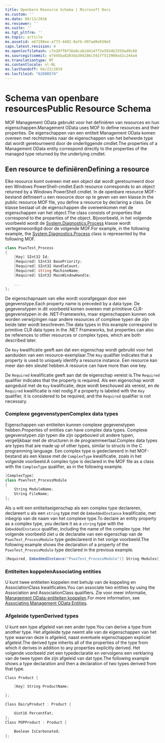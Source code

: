 ```yaml
---
title: Openbare Resource Schema | Microsoft Docs
ms.custom: ''
ms.date: 09/13/2016
ms.reviewer: ''
ms.suite: ''
ms.tgt_pltfrm: ''
ms.topic: article
ms.assetid: e67298ee-a773-4402-8afb-d97ad0e030e5
caps.latest.revision: 4
ms.openlocfilehash: c7e20ff0f36e8cab2d414ff2e5924b3359ad9c60
ms.sourcegitcommit: e7445ba8203da304286c591ff513900ad1c244a4
ms.translationtype: MT
ms.contentlocale: nl-NL
ms.lasthandoff: 04/23/2019
ms.locfileid: "62080574"
---
```

# <a name="public-resource-schema"></a><span data-ttu-id="641c3-102">Schema van openbare resources</span><span class="sxs-lookup"><span data-stu-id="641c3-102">Public Resource Schema</span></span>

<span data-ttu-id="641c3-103">MOF Management OData gebruikt voor het definiëren van resources en hun eigenschappen.</span><span class="sxs-lookup"><span data-stu-id="641c3-103">Management OData uses MOF to define resources and their properties.</span></span> <span data-ttu-id="641c3-104">De eigenschappen van een entiteit Management OData komen overeen met rechtstreeks naar de eigenschappen van het beheerde type dat wordt geretourneerd door de onderliggende cmdlet.</span><span class="sxs-lookup"><span data-stu-id="641c3-104">The properties of a Management OData entity correspond directly to the properties of the managed type returned by the underlying cmdlet.</span></span>

## <a name="defining-a-resource"></a><span data-ttu-id="641c3-105">Een resource te definiëren</span><span class="sxs-lookup"><span data-stu-id="641c3-105">Defining a resource</span></span>

<span data-ttu-id="641c3-106">Elke resource komt overeen met een object dat wordt geretourneerd door een Windows PowerShell-cmdlet.</span><span class="sxs-lookup"><span data-stu-id="641c3-106">Each resource corresponds to an object returned by a Windows PowerShell cmdlet.</span></span> <span data-ttu-id="641c3-107">In de openbare resource MOF-bestand definieert u een resource door op te geven van een klasse.</span><span class="sxs-lookup"><span data-stu-id="641c3-107">In the public resource MOF file, you define a resource by declaring a class.</span></span> <span data-ttu-id="641c3-108">De klasse bestaat uit de eigenschappen die overeenkomen met de eigenschappen van het object.</span><span class="sxs-lookup"><span data-stu-id="641c3-108">The class consists of properties that correspond to the properties of the object.</span></span> <span data-ttu-id="641c3-109">Bijvoorbeeld, in het volgende voorbeeld wordt de [System.Diagnostics.Process](/dotnet/api/System.Diagnostics.Process) klasse wordt vertegenwoordigd door de volgende MOF.</span><span class="sxs-lookup"><span data-stu-id="641c3-109">For example, in the following example, the [System.Diagnostics.Process](/dotnet/api/System.Diagnostics.Process) class is represented by the following MOF.</span></span>

```csharp
class PswsTest_Process
{
    [Key] SInt32 Id;
    [Required] SInt32 BasePriority;
    [Required] SInt32 HandleCount;
    [Required] string MachineName;
    [Required] SInt32 MainWindowHandle;

    ...
};
```

<span data-ttu-id="641c3-110">De eigenschapnaam van elke wordt voorafgegaan door een gegevenstype.</span><span class="sxs-lookup"><span data-stu-id="641c3-110">Each property name is preceded by a data type.</span></span> <span data-ttu-id="641c3-111">De gegevenstypen in dit voorbeeld komen overeen met primitieve CLR-gegevenstypen in de .NET-Frameworks, maar eigenschappen kunnen ook worden verwijzingen naar andere resources of complexe typen die zijn beide later wordt beschreven.</span><span class="sxs-lookup"><span data-stu-id="641c3-111">The data types in this example correspond to primitive CLR data types in the .NET Frameworks, but properties can also be references to other resources or complex types, which are both described later.</span></span>

<span data-ttu-id="641c3-112">De `Key` kwalificatie geeft aan dat een eigenschap wordt gebruikt voor het aanduiden van een resource-exemplaar.</span><span class="sxs-lookup"><span data-stu-id="641c3-112">The `Key` qualifier indicates that a property is used to uniquely identify a resource instance.</span></span> <span data-ttu-id="641c3-113">Een resource kan meer dan één sleutel hebben.</span><span class="sxs-lookup"><span data-stu-id="641c3-113">A resource can have more than one key.</span></span>

<span data-ttu-id="641c3-114">De `Required` kwalificatie geeft aan dat de eigenschap vereist is.</span><span class="sxs-lookup"><span data-stu-id="641c3-114">The `Required` qualifier indicates that the property is required.</span></span> <span data-ttu-id="641c3-115">Als een eigenschap wordt aangeduid met de `Key` kwalificatie, deze wordt beschouwd als vereist, en de `Required` kwalificatie is niet nodig.</span><span class="sxs-lookup"><span data-stu-id="641c3-115">If a property is labeled with the `Key` qualifier, it is considered to be required, and the `Required` qualifier is not necessary.</span></span>

### <a name="complex-data-types"></a><span data-ttu-id="641c3-116">Complexe gegevenstypen</span><span class="sxs-lookup"><span data-stu-id="641c3-116">Complex data types</span></span>

<span data-ttu-id="641c3-117">Eigenschappen van entiteiten kunnen complexe gegevenstypen hebben.</span><span class="sxs-lookup"><span data-stu-id="641c3-117">Properties of entities can have complex data types.</span></span> <span data-ttu-id="641c3-118">Complexe gegevenstypen zijn typen die zijn opgebouwd uit andere typen, vergelijkbaar met de structuren in de programmeertaal.</span><span class="sxs-lookup"><span data-stu-id="641c3-118">Complex data types are types that are made up of other types, similar to structs in the C programming language.</span></span> <span data-ttu-id="641c3-119">Een complex type is gedeclareerd in het MOF-bestand als een klasse met de `ComplexType` kwalificatie, zoals in het volgende voorbeeld.</span><span class="sxs-lookup"><span data-stu-id="641c3-119">A complex type is declared in the MOF file as a class with the `ComplexType` qualifier, as in the following example.</span></span>

```csharp
[ComplexType]
class PswsTest_ProcessModule
{
    String ModuleName;
    String FileName;
};
```

<span data-ttu-id="641c3-120">Als u wilt een entiteitseigenschap als een complex type declareren, declareert u als een `string` type met de `EmbeddedInstance` kwalificatie, met inbegrip van de naam van het complexe type.</span><span class="sxs-lookup"><span data-stu-id="641c3-120">To declare an entity property as a complex type, you declare it as a `string` type with the `EmbeddedInstance` qualifier, including the name of the complex type.</span></span> <span data-ttu-id="641c3-121">Het volgende voorbeeld ziet u de declaratie van een eigenschap van de `PswsTest_ProcessModule` type gedeclareerd in het vorige voorbeeld.</span><span class="sxs-lookup"><span data-stu-id="641c3-121">The following example shows the declaration of a property of the `PswsTest_ProcessModule` type declared in the previous example.</span></span>

```csharp
[Required, EmbeddedInstance("PswsTest_ProcessModule")] String Modules[];
```

### <a name="associating-entities"></a><span data-ttu-id="641c3-122">Entiteiten koppelen</span><span class="sxs-lookup"><span data-stu-id="641c3-122">Associating entities</span></span>

<span data-ttu-id="641c3-123">U kunt twee entiteiten koppelen met behulp van de koppeling en AssociationClass kwalificaties.</span><span class="sxs-lookup"><span data-stu-id="641c3-123">You can associate two entities by using the Association and AssociationClass qualifiers.</span></span> <span data-ttu-id="641c3-124">Zie voor meer informatie, [Management OData-entiteiten koppelen](./associating-management-odata-entities.md).</span><span class="sxs-lookup"><span data-stu-id="641c3-124">For more information, see [Associating Management OData Entities](./associating-management-odata-entities.md).</span></span>

### <a name="derived-types"></a><span data-ttu-id="641c3-125">Afgeleide typen</span><span class="sxs-lookup"><span data-stu-id="641c3-125">Derived types</span></span>

<span data-ttu-id="641c3-126">U kunt een type afgeleid van een ander type.</span><span class="sxs-lookup"><span data-stu-id="641c3-126">You can derive a type from another type.</span></span> <span data-ttu-id="641c3-127">Het afgeleide type neemt alle van de eigenschappen van het type waarvan deze is afgeleid, naast eventuele eigenschappen expliciet afgeleid.</span><span class="sxs-lookup"><span data-stu-id="641c3-127">The derived type inherits all of the properties of the type from which it derives in addition to any properties explicitly derived.</span></span> <span data-ttu-id="641c3-128">Het volgende voorbeeld ziet een typedeclaratie en vervolgens een verklaring van de twee typen die zijn afgeleid van dat type.</span><span class="sxs-lookup"><span data-stu-id="641c3-128">The following example shows a type declaration and then a declaration of two types derived from that type.</span></span>

```csharp
Class Product {

    [Key] String ProductName;

};

Class DairyProduct : Product {

    Uint16 PercentFat;
};
Class POPProduct : Product {

    Boolean IsCarbonated;
};
```
